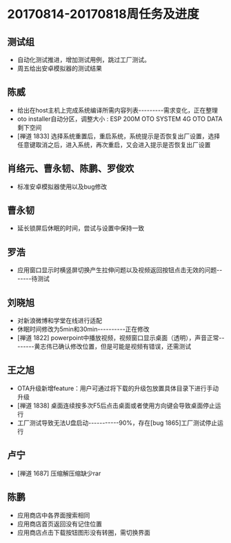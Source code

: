 # 20170814-20170818周任务及进度

## 测试组
- 自动化测试推进，增加测试用例，跳过工厂测试。
- 周五给出安卓模拟器的测试结果

## 陈威
- 给出在host主机上完成系统编译所需内容列表---------需求变化，正在整理
- oto installer自动分区，调整大小 : ESP 200M   OTO SYSTEM 4G   OTO DATA 剩下空间
- [禅道 1833] 选择系统重置后，重启系统，系统提示是否恢复出厂设置，选择任意键取消之后，进入系统，再次重启，又会进入提示是否恢复出厂设置

## 肖络元、曹永韧、陈鹏、罗俊欢
- 标准安卓模拟器使用以及bug修改

## 曹永韧
 - 延长锁屏后休眠的时间，尝试与设置中保持一致

## 罗浩
- 应用窗口显示时横竖屏切换产生拉伸问题以及视频返回按钮点击无效的问题-------待测试

## 刘晓旭
- 对新浪微博和学堂在线进行适配
- 休眠时间修改为5min和30min----------正在修改
- [禅道 1822] powerpoint中播放视频，视频窗口显示桌面（透明），声音正常--------黄志伟已确认修改位置，但是可能是视频有错误，还需测试

## 王之旭
- OTA升级新增feature：用户可通过将下载的升级包放置具体目录下进行手动升级
- [禅道 1838] 桌面连续按多次F5后点击桌面或者使用方向键会导致桌面停止运行
- 工厂测试导致无法U盘启动-----------90%，存在[bug 1865]工厂测试停止运行

## 卢宁
- [禅道 1687] 压缩解压缩缺少rar

## 陈鹏
- 应用商店中各界面搜索相同
- 应用商店首页返回没有记住位置
- 应用商店点击下载按钮图形没有转圈，需切换界面
